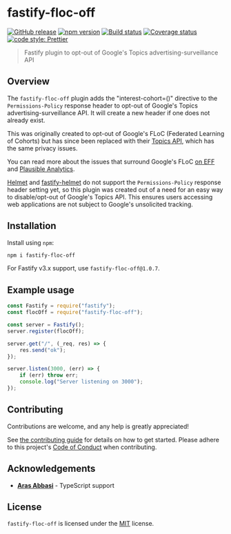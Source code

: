 # fastify-floc-off

[![GitHub release](https://img.shields.io/github/release/Fdawgs/fastify-floc-off.svg)](https://github.com/Fdawgs/fastify-floc-off/releases/latest/)
[![npm version](https://img.shields.io/npm/v/fastify-floc-off)](https://npmjs.com/package/fastify-floc-off)
[![Build status](https://github.com/Fdawgs/fastify-floc-off/actions/workflows/ci.yml/badge.svg?branch=main)](https://github.com/Fdawgs/fastify-floc-off/actions/workflows/ci.yml)
[![Coverage status](https://coveralls.io/repos/github/Fdawgs/fastify-floc-off/badge.svg?branch=main)](https://coveralls.io/github/Fdawgs/fastify-floc-off?branch=main)
[![code style: Prettier](https://img.shields.io/badge/code_style-prettier-ff69b4.svg?style=flat)](https://github.com/prettier/prettier)

> Fastify plugin to opt-out of Google's Topics advertising-surveillance API

## Overview

The `fastify-floc-off` plugin adds the "interest-cohort=()" directive to the `Permissions-Policy` response header to opt-out of Google's Topics advertising-surveillance API. It will create a new header if one does not already exist.

This was originally created to opt-out of Google's FLoC (Federated Learning of Cohorts) but has since been replaced with their [Topics API](https://github.com/patcg-individual-drafts/topics), which has the same privacy issues.

You can read more about the issues that surround Google's FLoC [on EFF](https://eff.org/deeplinks/2021/03/googles-floc-terrible-idea) and [Plausible Analytics](https://plausible.io/blog/google-floc).

[Helmet](https://github.com/helmetjs/helmet) and [fastify-helmet](https://github.com/fastify/fastify-helmet) do not support the `Permissions-Policy` response header setting yet, so this plugin was created out of a need for an easy way to disable/opt-out of Google's Topics API. This ensures users accessing web applications are not subject to Google's unsolicited tracking.

## Installation

Install using `npm`:

```bash
npm i fastify-floc-off
```

For Fastify v3.x support, use `fastify-floc-off@1.0.7`.

## Example usage

```js
const Fastify = require("fastify");
const flocOff = require("fastify-floc-off");

const server = Fastify();
server.register(flocOff);

server.get("/", (_req, res) => {
	res.send("ok");
});

server.listen(3000, (err) => {
	if (err) throw err;
	console.log("Server listening on 3000");
});
```

## Contributing

Contributions are welcome, and any help is greatly appreciated!

See [the contributing guide](./CONTRIBUTING.md) for details on how to get started.
Please adhere to this project's [Code of Conduct](./CODE_OF_CONDUCT.md) when contributing.

## Acknowledgements

-   [**Aras Abbasi**](https://github.com/uzlopak) - TypeScript support

## License

`fastify-floc-off` is licensed under the [MIT](./LICENSE) license.
